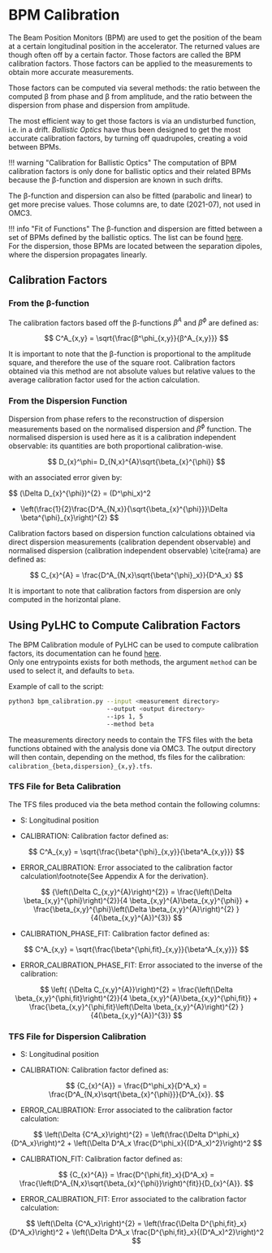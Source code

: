 # BPM Calibration

The Beam Position Monitors (BPM) are used to get the position of the beam at a
certain longitudinal position in the accelerator. The returned values are 
though often off by a certain factor. Those factors are called the BPM 
calibration factors.
Those factors can be applied to the measurements to obtain more accurate 
measurements.

Those factors can be computed via several methods: the ratio between the
computed β from phase and β from amplitude, and the ratio between the
dispersion from phase and dispersion from amplitude.

The most efficient way to get those factors is via an undisturbed
function, i.e. in a drift. _Ballistic Optics_ have thus been designed to get
the most accurate calibration factors, by turning off quadrupoles, creating a 
void between BPMs.  

!!! warning "Calibration for Ballistic Optics"
    The computation of BPM calibration factors is only done for ballistic 
    optics and their related BPMs because the β-function and dispersion are 
    known in such drifts.

The β-function and dispersion can also be fitted (parabolic and linear) to get
more precise values. Those columns are, to date (2021-07), not used in OMC3.

!!! info "Fit of Functions"
    The β-function and dispersion are fitted between a set of BPMs defined by
    the ballistic optics. The list can be found
    [here](https://github.com/pylhc/PyLHC/blob/master/pylhc/constants/calibration.py#L32).  
    For the dispersion, those BPMs are located between the separation dipoles,
    where the dispersion propagates linearly.


## Calibration Factors

### From the β-function

The calibration factors based off the β-functions $β^A$ and $β^\phi$ are defined 
as:

$$
C^A_{x,y} = \sqrt{\frac{β^\phi_{x,y}}{β^A_{x,y}}}
$$

It is important to note that the β-function is proportional to the amplitude
square, and therefore the use of the square root. Calibration factors obtained
via this method are not absolute values but relative values to the average
calibration factor used for the action calculation.


### From the Dispersion Function

Dispersion from phase refers to the reconstruction of dispersion measurements
based on the normalised dispersion and $\beta^{\phi}$ function. The normalised
dispersion is used here as it is a calibration independent observable: its
quantities are both proportional calibration-wise.

$$
D_{x}^\phi= D_{N,x}^{A}\sqrt{\beta_{x}^{\phi}}
$$

with an associated error given by:

$$
(\Delta D_{x}^{\phi})^{2}
= (D^\phi_x)^2
+ \left(\frac{1}{2}\frac{D^A_{N,x}}{\sqrt{\beta_{x}^{\phi}}}\Delta \beta^{\phi}_{x}\right)^{2}
$$

Calibration factors based on dispersion function calculations obtained via
direct dispersion measurements (calibration dependent observable) and
normalised dispersion (calibration independent observable) \cite{rama} are
defined as:

$$
C_{x}^{A} = \frac{D^A_{N,x}\sqrt{\beta^{\phi}_x}}{D^A_x}
$$

It is important to note that calibration factors from dispersion are only computed in the horizontal plane.


## Using PyLHC to Compute Calibration Factors

The BPM Calibration module of PyLHC can be used to compute calibration factors,
its documentation can he found 
[here](https://pylhc.github.io/PyLHC/entrypoints/bpm_calibration.html#).  
Only one entrypoints exists for both methods, the argument `method` can be used
to select it, and defaults to `beta`.

Example of call to the script:

```bash
python3 bpm_calibration.py --input <measurement directory>
                           --output <output directory>
                           --ips 1, 5
                           --method beta
```

The measurements directory needs to contain the TFS files with the beta
functions obtained with the analysis done via OMC3.
The output directory will then contain, depending on the method, tfs files for
the calibration: `calibration_{beta,dispersion}_{x,y}.tfs`.
 
### TFS File for Beta Calibration

The TFS files produced via the beta method contain the following columns:

* S: Longitudinal position

* CALIBRATION: Calibration factor defined as:

$$
        C^A_{x,y} = \sqrt{\frac{\beta^{\phi}_{x,y}}{\beta^A_{x,y}}}
$$

* ERROR$\_$CALIBRATION: Error associated to the calibration factor calculation\footnote{See Appendix A for the derivation}.

$$
        {\left(\Delta C_{x,y}^{A}\right)^{2}} = \frac{\left(\Delta \beta_{x,y}^{\phi}\right)^{2}}{4 \beta_{x,y}^{A}\beta_{x,y}^{\phi}} + \frac{\beta_{x,y}^{\phi}\left(\Delta \beta_{x,y}^{A}\right)^{2} }{4(\beta_{x,y}^{A})^{3}}
$$

* CALIBRATION$\_$PHASE$\_$FIT: Calibration factor defined as:

$$
        C^A_{x,y} = \sqrt{\frac{\beta^{\phi,fit}_{x,y}}{\beta^A_{x,y}}}
$$

* ERROR$\_$CALIBRATION$\_$PHASE$\_$FIT: Error associated to the inverse of the calibration:

$$
            \left(  {\Delta C_{x,y}^{A}}\right)^{2} = \frac{\left(\Delta \beta_{x,y}^{\phi,fit}\right)^{2}}{4 \beta_{x,y}^{A}\beta_{x,y}^{\phi,fit}} + \frac{\beta_{x,y}^{\phi,fit}\left(\Delta \beta_{x,y}^{A}\right)^{2} }{4(\beta_{x,y}^{A})^{3}}
$$

### TFS File for Dispersion Calibration

* S: Longitudinal position

* CALIBRATION: Calibration factor defined as:

$$
        {C_{x}^{A}}
        = \frac{D^\phi_x}{D^A_x}
        = \frac{D^A_{N,x}\sqrt{\beta_{x}^{\phi}}}{D^A_{x}}.
$$

* ERROR$\_$CALIBRATION: Error associated to the calibration factor calculation:

$$
         \left(\Delta {C^A_x}\right)^{2} = \left(\frac{\Delta D^\phi_x}{D^A_x}\right)^2 + \left(\Delta D^A_x \frac{D^\phi_x}{(D^A_x)^2}\right)^2
$$

* CALIBRATION$\_$FIT: Calibration factor defined as:

$$
        {C_{x}^{A}}
        = \frac{D^{\phi,fit}_x}{D^A_x}
        = \frac{\left(D^A_{N,x}\sqrt{\beta_{x}^{\phi}}\right)^{fit}}{D_{x}^{A}}.
$$

* ERROR$\_$CALIBRATION$\_$FIT: Error associated to the calibration factor calculation:

$$
         \left(\Delta {C^A_x}\right)^{2} = \left(\frac{\Delta D^{\phi,fit}_x}{D^A_x}\right)^2 + \left(\Delta D^A_x \frac{D^{\phi,fit}_x}{(D^A_x)^2}\right)^2
$$
